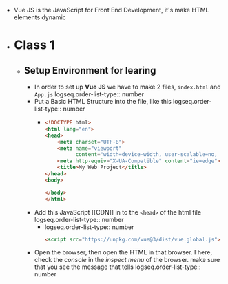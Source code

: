 - Vue JS is the JavaScript for Front End Development, it's make HTML elements dynamic
- # Class 1
	- ## Setup Environment for learing
		- In order to set up **Vue JS** we have to make 2 files, `index.html` and `App.js`
		  logseq.order-list-type:: number
		- Put a Basic HTML Structure into the file, like this
		  logseq.order-list-type:: number
			- ```html
			  <!DOCTYPE html>
			  <html lang="en">
			  <head>
			      <meta charset="UTF-8">
			      <meta name="viewport"
			            content="width=device-width, user-scalable=no, initial-scale=1.0, maximum-scale=1.0, minimum-scale=1.0">
			      <meta http-equiv="X-UA-Compatible" content="ie=edge">
			      <title>My Web Project</title>
			  </head>
			  <body>
			  
			  </body>
			  </html>
			  ```
		- Add this JavaScript [[CDN]] in to the `<head>` of the html file
		  logseq.order-list-type:: number
			- logseq.order-list-type:: number
			  ```html
			  <script src="https://unpkg.com/vue@3/dist/vue.global.js"></script
			  ```
		- Open the browser, then open the HTML in that browser. I here, check the *console* in the *inspect menu* of the browser. make sure that you see the message that tells
		  logseq.order-list-type:: number